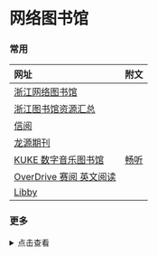 # 网络图书馆

### 常用

|           网址           | 附文                    |
| :----------- | :---------------- |
|           [浙江网络图书馆](http://share.zjlib.cn/area/35594/2120)              |            |
|   [浙江图书馆资源汇总](http://share.zjlib.cn/app/yz-zt/954918/more?letterTypeId=4454458&pageId=133084&wfwfid=2120&websiteId=28609)    |        |
|        [信阅](https://ulib.interlib.cn/tcshop/1111/index)   |              |
|      [龙源期刊](https://zju.dps.qikan.cn/pc/)            |    |
|     [KUKE 数字音乐图书馆](http://www.kuke.com/#t=w/kuke/home/index  )           | [畅听](http://www.kuke.com.https.zjlib.proxy.zyproxy.zjlib.cn/p_index.html#/)   |
|    [OverDrive 赛阅 英文阅读](https://zjlib.overdrivechina.cn/)        |               |
|     [Libby](https://libbyapp.com/)    |          |

### 更多

<details>
<summary>点击查看</summary>

| No. |                数据库名称                | 访问网址                                                                                                     |                  key                                           |
| :-- | :-------------------------------------- | :----------------------------------------------------------------------------------------------------------- | :----------------------------------------------------------------------- |
|    1    |                                                 [知网](https://www.cnki.net/)                                                   | [🔐](/zy/知网账号.md)                                                           |
|            2     |                            [龙源期刊](https://zju.dps.qikan.cn/pc/)                              |               | 账号：`fskjdx1` 密码：`ef55677d@!`<br />账号：`zjdxtsg` 密码：`123456`         |
|      3      |                                   [读秀](http://www.duxiu.com/)                      |                          | |
|          4              |                         [百链云](http://www.blyun.com/)                                                  | [直连](http://lib.gdufe.edu.cn/digitalresource/linkProxy.htm?id=61000000281&resourceId=275)  |
|            5            |   [中少绘本](http://banan.huiben.61read.com/Home/HuibenVideo)       |                 |                   |

</details>

